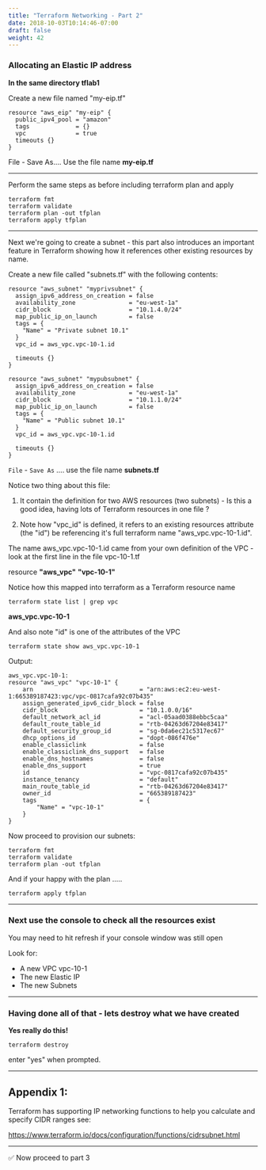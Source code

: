 ```yaml
---
title: "Terraform Networking - Part 2"
date: 2018-10-03T10:14:46-07:00
draft: false
weight: 42
---
```




### Allocating an Elastic IP address

**In the same directory tflab1**

Create a new file named "my-eip.tf"

```
resource "aws_eip" "my-eip" {
  public_ipv4_pool = "amazon"
  tags             = {}
  vpc              = true
  timeouts {}
}
```

File - Save As....
Use the file name **my-eip.tf** 

----

Perform the same steps as before including terraform plan and apply

```
terraform fmt
terraform validate
terraform plan -out tfplan
terraform apply tfplan
```

----

Next we're going to create a subnet - this part also introduces an important feature in Terraform showing how it references other existing resources by name.


Create a new file called "subnets.tf" with the following contents:


```
resource "aws_subnet" "myprivsubnet" {
  assign_ipv6_address_on_creation = false
  availability_zone               = "eu-west-1a"
  cidr_block                      = "10.1.4.0/24"
  map_public_ip_on_launch         = false
  tags = {
    "Name" = "Private subnet 10.1"
  }
  vpc_id = aws_vpc.vpc-10-1.id

  timeouts {}
}

resource "aws_subnet" "mypubsubnet" {
  assign_ipv6_address_on_creation = false
  availability_zone               = "eu-west-1a"
  cidr_block                      = "10.1.1.0/24"
  map_public_ip_on_launch         = false
  tags = {
    "Name" = "Public subnet 10.1"
  }
  vpc_id = aws_vpc.vpc-10-1.id

  timeouts {}
}
```

`File` - `Save As` ....
use the file name **subnets.tf** 

Notice two thing about this file:

1. It contain the definition for two AWS resources (two subnets) - Is this a good idea, having lots of Terraform resources in one file ?

2. Note how "vpc_id" is defined, it refers to an existing resources attribute (the "id") be referencing it's full terraform name "aws_vpc.vpc-10-1.id". 
   
The name aws_vpc.vpc-10-1.id came from your own definition of the VPC - look at the first line in the file vpc-10-1.tf

resource **"aws_vpc"** **"vpc-10-1"**

Notice how this mapped into terraform as a Terraform resource name

```
terraform state list | grep vpc
```
**aws_vpc.vpc-10-1**

And also note "id" is one of the attributes of the VPC 

```
terraform state show aws_vpc.vpc-10-1
```
Output:
```
aws_vpc.vpc-10-1:
resource "aws_vpc" "vpc-10-1" {
    arn                              = "arn:aws:ec2:eu-west-1:665389187423:vpc/vpc-0817cafa92c07b435"
    assign_generated_ipv6_cidr_block = false
    cidr_block                       = "10.1.0.0/16"
    default_network_acl_id           = "acl-05aad0388ebbc5caa"
    default_route_table_id           = "rtb-04263d67204e83417"
    default_security_group_id        = "sg-0da6ec21c5317ec67"
    dhcp_options_id                  = "dopt-086f476e"
    enable_classiclink               = false
    enable_classiclink_dns_support   = false
    enable_dns_hostnames             = false
    enable_dns_support               = true
    id                               = "vpc-0817cafa92c07b435"
    instance_tenancy                 = "default"
    main_route_table_id              = "rtb-04263d67204e83417"
    owner_id                         = "665389187423"
    tags                             = {
        "Name" = "vpc-10-1"
    }
}
```

Now proceed to provision our subnets:


```
terraform fmt
terraform validate
terraform plan -out tfplan
```

And if your happy with the plan .....

```
terraform apply tfplan
```

----

### Next use the console to check all the resources exist

You may need to hit refresh if your console window was still open

Look for:

* A new VPC vpc-10-1
* The new Elastic IP
* The new Subnets

----

### Having done all of that - lets destroy what we have created

**Yes really do this!**

```
terraform destroy
```

enter "yes" when prompted.


----

## Appendix 1:

Terraform has supporting IP networking functions to help you calculate and specify CIDR ranges see:

https://www.terraform.io/docs/configuration/functions/cidrsubnet.html


----

:white_check_mark: Now proceed to part 3






